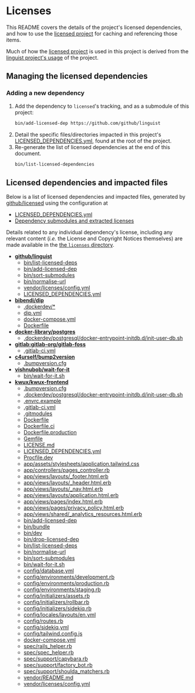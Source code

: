 # Licenses

This README covers the details of the project's licensed dependencies, and how to use the
[licensed project][licensed-project] for caching and referencing those items.

Much of how the [licensed project][licensed-project] is used in this project
is derived from the [linguist project's usage][linguist-project-script] of the project.

## Managing the licensed dependencies

### Adding a new dependency

1. Add the dependency to `licensed`'s tracking, and as a submodule of this project:
   ```sh
   bin/add-licensed-dep https://github.com/github/linguist
   ```
2. Detail the specific files/directories impacted in this project's
   [LICENSED_DEPENDENCIES.yml][licensed-dependencies-file], found at the root
   of the project.
3. Re-generate the list of licensed dependencies at the end of this document.
   ```sh
   bin/list-licensed-dependencies
   ```

## Licensed dependencies and impacted files

Below is a list of licensed dependencies and impacted files,
generated by [github/licensed][licensed-project] using the configuration at

- [LICENSED_DEPENDENCIES.yml]([licensed-dependencies-file])
- [Dependency submodules and extracted licenses](./licenses)

Details related to any individual dependency's license, including any
relevant content (*i.e.* the License and Copyright Notices themselves)
are made available in the
[the `licenses` directory](./licenses).

[licensed-dependencies-file]: /../../LICENSED_DEPENDENCIES.yml
[licensed-project]: https://github.com/github/licensed
[linguist-project]: https://github.com/github/linguist
[linguist-project-script]: https://github.com/github/linguist/blob/master/script/add-grammar

[git-submodules]: https://git-scm.com/book/en/v2/Git-Tools-Submodules

<!-- Everything below this line is auto-generated by bin/list-licensed-deps. Manual edits will be lost. The dependency list follows -->
- **[github/linguist](https://github.com/github/linguist)**
   - [bin/list-licensed-deps](/../../bin/list-licensed-deps)
   - [bin/add-licensed-dep](/../../bin/add-licensed-dep)
   - [bin/sort-submodules](/../../bin/sort-submodules)
   - [bin/normalise-url](/../../bin/normalise-url)
   - [vendor/licenses/config.yml](/../../vendor/licenses/config.yml)
   - [LICENSED_DEPENDENCIES.yml](/../../LICENSED_DEPENDENCIES.yml)
- **[bibendi/dip](https://github.com/bibendi/dip)**
   - [.dockerdev/\*](/../../.dockerdev/\*)
   - [dip.yml](/../../dip.yml)
   - [docker-compose.yml](/../../docker-compose.yml)
   - [Dockerfile](/../../Dockerfile)
- **[docker-library/postgres](https://github.com/docker-library/postgres)**
   - [.dockerdev/postgresql/docker-entrypoint-initdb.d/init-user-db.sh](/../../.dockerdev/postgresql/docker-entrypoint-initdb.d/init-user-db.sh)
- **[gitlab:gitlab-org/gitlab-foss](https://gitlab.com/gitlab-org/gitlab-foss)**
   - [.gitlab-ci.yml](/../../.gitlab-ci.yml)
- **[c4urself/bump2version](https://github.com/c4urself/bump2version)**
   - [.bumpversion.cfg](/../../.bumpversion.cfg)
- **[vishnubob/wait-for-it](https://github.com/vishnubob/wait-for-it)**
   - [bin/wait-for-it.sh](/../../bin/wait-for-it.sh)
- **[kwux/kwux-frontend](https://github.com/kwux/kwux-frontend)**
   - [.bumpversion.cfg](/../../.bumpversion.cfg)
   - [.dockerdev/postgresql/docker-entrypoint-initdb.d/init-user-db.sh](/../../.dockerdev/postgresql/docker-entrypoint-initdb.d/init-user-db.sh)
   - [.envrc.example](/../../.envrc.example)
   - [.gitlab-ci.yml](/../../.gitlab-ci.yml)
   - [.gitmodules](/../../.gitmodules)
   - [Dockerfile](/../../Dockerfile)
   - [Dockerfile.ci](/../../Dockerfile.ci)
   - [Dockerfile.production](/../../Dockerfile.production)
   - [Gemfile](/../../Gemfile)
   - [LICENSE.md](/../../LICENSE.md)
   - [LICENSED_DEPENDENCIES.yml](/../../LICENSED_DEPENDENCIES.yml)
   - [Procfile.dev](/../../Procfile.dev)
   - [app/assets/stylesheets/application.tailwind.css](/../../app/assets/stylesheets/application.tailwind.css)
   - [app/controllers/pages_controller.rb](/../../app/controllers/pages_controller.rb)
   - [app/views/layouts/_footer.html.erb](/../../app/views/layouts/_footer.html.erb)
   - [app/views/layouts/_header.html.erb](/../../app/views/layouts/_header.html.erb)
   - [app/views/layouts/_nav.html.erb](/../../app/views/layouts/_nav.html.erb)
   - [app/views/layouts/application.html.erb](/../../app/views/layouts/application.html.erb)
   - [app/views/pages/index.html.erb](/../../app/views/pages/index.html.erb)
   - [app/views/pages/privacy_policy.html.erb](/../../app/views/pages/privacy_policy.html.erb)
   - [app/views/shared/_analytics_resources.html.erb](/../../app/views/shared/_analytics_resources.html.erb)
   - [bin/add-licensed-dep](/../../bin/add-licensed-dep)
   - [bin/bundle](/../../bin/bundle)
   - [bin/dev](/../../bin/dev)
   - [bin/drop-licensed-dep](/../../bin/drop-licensed-dep)
   - [bin/list-licensed-deps](/../../bin/list-licensed-deps)
   - [bin/normalise-url](/../../bin/normalise-url)
   - [bin/sort-submodules](/../../bin/sort-submodules)
   - [bin/wait-for-it.sh](/../../bin/wait-for-it.sh)
   - [config/database.yml](/../../config/database.yml)
   - [config/environments/development.rb](/../../config/environments/development.rb)
   - [config/environments/production.rb](/../../config/environments/production.rb)
   - [config/environments/staging.rb](/../../config/environments/staging.rb)
   - [config/initializers/assets.rb](/../../config/initializers/assets.rb)
   - [config/initializers/rollbar.rb](/../../config/initializers/rollbar.rb)
   - [config/initializers/sidekiq.rb](/../../config/initializers/sidekiq.rb)
   - [config/locales/layouts/en.yml](/../../config/locales/layouts/en.yml)
   - [config/routes.rb](/../../config/routes.rb)
   - [config/sidekiq.yml](/../../config/sidekiq.yml)
   - [config/tailwind.config.js](/../../config/tailwind.config.js)
   - [docker-compose.yml](/../../docker-compose.yml)
   - [spec/rails_helper.rb](/../../spec/rails_helper.rb)
   - [spec/spec_helper.rb](/../../spec/spec_helper.rb)
   - [spec/support/capybara.rb](/../../spec/support/capybara.rb)
   - [spec/support/factory_bot.rb](/../../spec/support/factory_bot.rb)
   - [spec/support/shoulda_matchers.rb](/../../spec/support/shoulda_matchers.rb)
   - [vendor/README.md](/../../vendor/README.md)
   - [vendor/licenses/config.yml](/../../vendor/licenses/config.yml)
